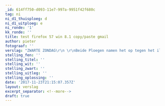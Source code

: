 ```yaml
---
_id: 614ff750-d093-11e7-997a-9951f42f680c
tag: ni
ni_d1_thuisploeg: d
ni_d1_uitploeg: e
ni_ronde: '1'
kk_ronde: ''
title: test firefox 57 win 8.1 copy/paste gmail
author: pieter
fotograaf: ''
verslag: "ZWARTE ZONDAG\r\n \r\nBeide Ploegen namen het op tegen het illustere CREB uit Brussel\r\n \r\neerste  ploeg\r\n \r\nMO op bord zes met zwart kwam in het vroege middenspel verloren te staan. Zijn tegenstander (+1910 elo) dacht blijkbaar dat hij zich alles kon permitteren  en lette onvoldoende op bij een pionnenstorm\r\nop de koningsvleugel van onze man en kwam zelfs nog in zetdwang (zie diagram) waardoor onze speler warempel nog won. Hulde!\r\nSERGE won een kwaliteit maar met compensatie voor de tegenstander, hij gaf ze dan maar terug tegen een pion. Toen die echter later verloren ging,was de vrede snel getekend.Wat teleurstellend resultaat.\r\nKJELL met zwart speelde tegen een beloftevolle jeugdspeler (14 jaar!) en met +2050 elo. Na een evenwichtige partij werd ook hier tot remise besloten,goed resultaat!\r\nWALTER maakte wellicht een van de grootste blunders in zijn carrière en sloeg met een loper een pion, die door een pion van de tegenstander werd teruggeslagen .\r\nHelaas was er hierna geen enkele pointe te bekennen en na enkele onbelangrijke zetten moest hij opgeven.\r\nFRANK verloor door een combinatie een pion en stond met de rug tegen de muur. Toch had hij volgens Serge tot laat in de partij nog goede practische kansen op remise op basis van een sterke vrijpion\r\nop de damevleugel. Helaas liep hij in een matnet.\r\nDiederik deed er vervolgens alles aan om een Stonewall opstelling van zwart nog te kraken. Hij kwam nog heel ver en bereikte een paardeindspel met 2 extra pionnen op de a en h- lijn tegen een\r\ngecentraliseerde koning. Er zat ,zoals de computer bewees (2 opeenvolgende moeilijke paardzetten!), een studieachtige winst in, voor stervelingen moeilijk te zien. Spijtig na een goede partij tegen een sterke tegenstander (+2000)\r\n \r\n2.5-3.5 verloren.\r\n \r\ntweede ploeg\r\n \r\nYVES op 4 blunderde in de opening, kwam een pion achter met nog meer positioneel  nadeel , won de pion terug en  later warempel nog de kwaliteit. In tijdnood maakte hij de karwei\r\nmooi af. Goed gedaan.\r\nPETER op bord 2 stond lange tijd gelijkwaardig (tegen +1700) verloor toen een pion en kort daarna een stuk. Jammer en hij was erg boos op zichzelf.\r\nFILIP met wit op drie tegen de jonge Ruben Micciche (wordt binnen 10 dagen 10 jaar, +1530 elo) kwam behoorlijk te staan, maar verloor later in de partij een kwaliteit en gaf verrassend onmiddellijk op. Er  stond echt noch wel genoeg materiaal op het bord om verder te spelen. Door op te geven heeft nog nooit iemand gewonnen, Filip!\r\nCAMIEL speelde tegen de geroutineerde Jean-Marie Ooghe en verloor in het late middenspel een pion, met uiteindelijk elk nog een toren. Op basis van een gecentraliseerde koning hield hij uiteindelijk nog comfortabel remise.\r\n \r\n \r\n1,5-2.5 verloren.\r\n \r\nOp 3 december (vijfde ronde)  moeilijke verplaatsingen naar Opwijk en Nivelles. De tweede ploeg moet nu absoluut winnen van Nivelles. (was bye in de vierde ronde). Nivelles won eerder van de CREB)"
stelling_fen: ''
stelling_titel: ''
stelling_wit: ''
stelling_zwart: ''
stelling_uitleg: ''
stelling_oplossing: ''
date: '2017-11-23T21:15:07.357Z'
layout: verslag
excerpt_separator: <!--more-->
draft: true
---
```


